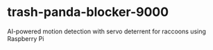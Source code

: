 # trash-panda-blocker-9000
AI-powered motion detection with servo deterrent for raccoons using Raspberry Pi
